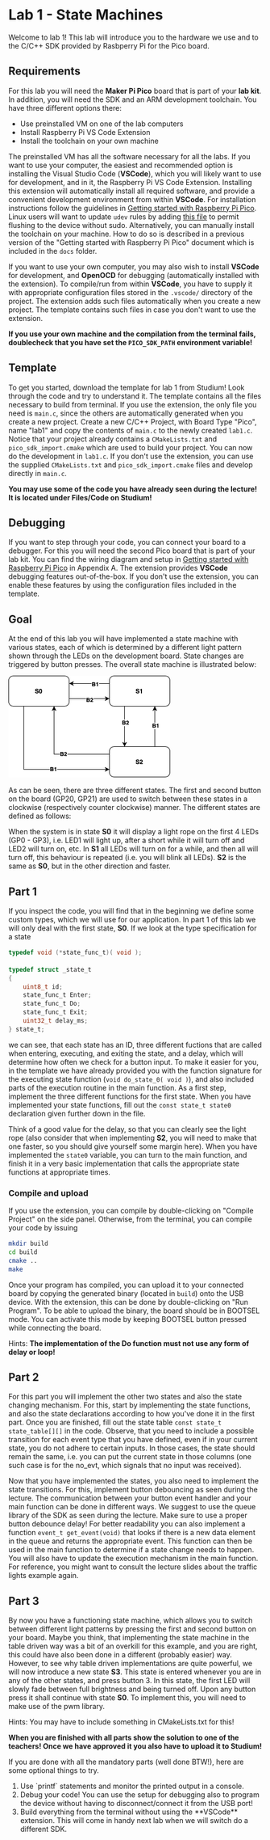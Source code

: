 # Lab 1 - State Machines

Welcome to lab 1! This lab will introduce you to the hardware we use and to the C/C++ SDK provided by Rasbperry Pi for the Pico board. 

## Requirements 

For this lab you will need the **Maker Pi Pico** board that is part of your **lab kit**.
In addition, you will need the SDK and an ARM development toolchain. You have three different options there:

- Use preinstalled VM on one of the lab computers
- Install Raspberry Pi VS Code Extension
- Install the toolchain on your own machine

The preinstalled VM has all the software necessary for all the labs.
If you want to use your computer, the easiest and recommended option is installing the Visual Studio Code (**VSCode**), which you will likely want to use for development, and in it, the Raspberry Pi VS Code Extension.
Installing this extension will automatically install all required software, and provide a convenient development environment from within **VSCode**.
For installation instructions follow the guidelines in [Getting started with Raspberry Pi Pico](https://datasheets.raspberrypi.com/pico/getting-started-with-pico.pdf).
Linux users will want to update `udev` rules by adding [this file](https://gist.githubusercontent.com/tjvr/3c406bddfe9ae0a3860a3a5e6b381a93/raw/78873b8f590540dd0771eeec61675a4af63c1685/99-pico.rules) to permit flushing to the device without sudo.
Alternatively, you can manually install the toolchain on your machine.
How to do so is described in a previous version of the "Getting started with Raspberry Pi Pico" document which is included in the `docs` folder.

If you want to use your own computer, you may also wish to install **VSCode** for development, and **OpenOCD** for debugging (automatically installed with the extension).
To compile/run from within **VSCode**, you have to supply it with appropriate configuration files stored in the `.vscode/` directory of the project.
The extension adds such files automatically when you create a new project.
The template contains such files in case you don't want to use the extension.

**If you use your own machine and the compilation from the terminal fails, doublecheck that you have set the `PICO_SDK_PATH` environment variable!**

<div style="page-break-after: always;"></div>

## Template 

To get you started, download the template for lab 1 from Studium!
Look through the code and try to understand it.
The template contains all the files necessary to build from terminal.
If you use the extension, the only file you need is `main.c`, since the others are automatically generated when you create a new project. 
Create a new C/C++ Project, with Board Type "Pico", name "lab1" and copy the contents of `main.c` to the newly created `lab1.c`.
Notice that your project already contains a `CMakeLists.txt` and `pico_sdk_import.cmake` which are used to build your project.
You can now do the development in `lab1.c`.
If you don't use the extension, you can use the supplied `CMakeLists.txt` and `pico_sdk_import.cmake` files and develop directly in `main.c`.

**You may use some of the code you have already seen during the lecture! It is located under Files/Code on Studium!** 

## Debugging 

If you want to step through your code, you can connect your board to a debugger.
For this you will need the second Pico board that is part of your lab kit.
You can find the wiring diagram and setup in [Getting started with Raspberry Pi Pico](https://datasheets.raspberrypi.com/pico/getting-started-with-pico.pdf) in Appendix A.
The extension provides **VSCode** debugging features out-of-the-box. 
If you don't use the extension, you can enable these features by using the configuration files included in the template.

## Goal 

At the end of this lab you will have implemented a state machine with various states, each of which is determined by a different light pattern shown through the LEDs on the development board. State changes are triggered by button presses. The overall state machine is illustrated below:

![State Machine](lab1_statemachine.png) 

As can be seen, there are three different states. The first and second button on the board (GP20, GP21) are used to switch between these states in a clockwise (respectively counter clockwise) manner. The different states are defined as follows:

When the system is in state **S0** it will display a light rope on the first 4 LEDs (GP0 - GP3), i.e. LED1 will light up, after a short while it will turn off and LED2 will turn on, etc. In **S1** all LEDs will turn on for a while, and then all will turn off, this behaviour is repeated (i.e. you will blink all LEDs). **S2** is the same as **S0**, but in the other direction and faster.


## Part 1 

If you inspect the code, you will find that in the beginning we define some custom types, which we will use for our application. In part 1 of this lab we will only deal with the first state, **S0**. If we look at the type specification for a state

```C 
typedef void (*state_func_t)( void );

typedef struct _state_t
{
    uint8_t id;
    state_func_t Enter;
    state_func_t Do;
    state_func_t Exit;
    uint32_t delay_ms;
} state_t;
```
we can see, that each state has an ID, three different fuctions that are called when entering, executing, and exiting the state, and a delay, which will determine how often we check for a button input. To make it easier for you, in the template we have already provided you with the function signature for the executing state function (`void do_state_0( void )`), and also included parts of the execution routine in the main function. As a first step, implement the three different functions for the first state. When you have implemented your state functions, fill out the `const state_t state0` declaration given further down in the file.

Think of a good value for the delay, so that you can clearly see the light rope (also consider that when implementing **S2**, you will need to make that one faster, so you should give yourself some margin here). When you have implemented the `state0` variable, you can turn to the main function, and finish it in a very basic implementation that calls the appropriate state functions at appropriate times.

<div style="page-break-after: always;"></div>

### Compile and upload 
If you use the extension, you can compile by double-clicking on "Compile Project" on the side panel.
Otherwise, from the terminal, you can compile your code by issuing



```bash
mkdir build
cd build
cmake ..
make
```

Once your program has compiled, you can upload it to your connected board by copying the generated binary (located in `build`) onto the USB device.
With the extension, this can be done by double-clicking on "Run Program".
To be able to upload the binary, the board should be in BOOTSEL mode.
You can activate this mode by keeping BOOTSEL button pressed while connecting the board.

Hints: **The implementation of the Do function must not use any form of delay or loop!**

## Part 2 

For this part you will implement the other two states and also the state changing mechanism. For this, start by implementing the state functions, and also the state declarations according to how you've done it in the first part. Once you are finished, fill out the state table `const state_t state_table[][]` in the code. Observe, that you need to include a possible transition for each event type that you have defined, even if in your current state, you do not adhere to certain inputs. In those cases, the state should remain the same, i.e. you can put the current state in those columns (one such case is for the no_evt, which signals that no input was received).

Now that you have implemented the states, you also need to implement the state transitions. For this, implement button debouncing as seen during the lecture. The communication between your button event handler and your main function can be done in different ways. We suggest to use the queue library of the SDK as seen during the lecture. Make sure to use a proper button debounce delay! For better readability you can also implement a function `event_t get_event(void)` that looks if there is a new data element in the queue and returns the appropriate event. This function can then be used in the main function to determine if a state change needs to happen. 
You will also have to update the execution mechanism in the main function. For reference, you might want to consult the lecture slides about the traffic lights example again. 

<div style="page-break-after: always;"></div>

## Part 3

By now you have a functioning state machine, which allows you to switch between different light patterns by pressing the first and second button on your board. Maybe you think, that implementing the state machine in the table driven way was a bit of an overkill for this example, and you are right, this could have also been done in a different (probably easier) way. However, to see why table driven implementations are quite powerful, we will now introduce a new state **S3**. This state is entered whenever you are in any of the other states, and press button 3. In this state, the first LED will slowly fade between full brightness and being turned off. Upon any button press it shall continue with state **S0**. To implement this, you will need to make use of the pwm library. 

Hints: You may have to include something in CMakeLists.txt for this! 

**When you are finished with all parts show the solution to one of the teachers! Once we have approved it you also have to upload it to Studium!** 

If you are done with all the mandatory parts (well done BTW!), here are some optional things to try.

<ol>
<li> Use `printf` statements and monitor the printed output in a console.</li>
<li> Debug your code! You can use the setup for debugging also to program the device without having to disconnect/connect it from the USB port!</li>
<li> Build everything from the terminal without using the **VSCode** extension.
This will come in handy next lab when we will switch do a different SDK.</li>
</ol>